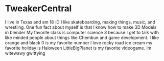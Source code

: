 # TweakerCentral
I live in Texas and am 18 :D
I like skateboarding, making things, music,  and wrestling.
One fun fact about myself is that I know how to make 3D Models in blender 
My favorite class is computer science 3 because I get to talk with like minded people about things like Chembun and game development.
I like orange and black
0 is my favorite number
I love rocky road ice cream
my favorite holiday is Haloween
LittleBigPlanet is my favorite videogame.
Im witewawy gwittying

